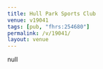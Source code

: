 ```yaml
---
title: Hull Park Sports Club
venue: v19041
tags: [pub, "fhrs:254680"]
permalink: /v/19041/
layout: venue
---
```

null